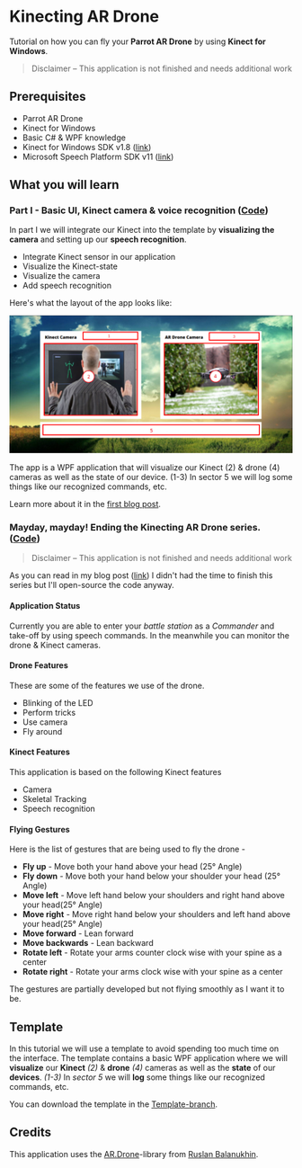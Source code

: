 Kinecting AR Drone
===========
Tutorial on how you can fly your **Parrot AR Drone** by using **Kinect for Windows**. 

> Disclaimer – This application is not finished and needs additional work

## Prerequisites
- Parrot AR Drone
- Kinect for Windows
- Basic C# & WPF knowledge
- Kinect for Windows SDK v1.8 ([link](http://go.microsoft.com/fwlink/?LinkID=323588 "link"))
- Microsoft Speech Platform SDK v11 ([link](http://www.microsoft.com/en-us/download/details.aspx?id=27226 "link"))

## What you will learn

### Part I - Basic UI, Kinect camera & voice recognition ([Code](https://github.com/KinectingForWindows/GIK-KinectingARDrone/tree/Part_I)) 
In part I we will integrate our Kinect into the template by **visualizing the camera** and setting up our **speech recognition**.

- Integrate Kinect sensor in our application
- Visualize the Kinect-state
- Visualize the camera
- Add speech recognition

Here's what the layout of the app looks like:

![App](./media/app-ui.png)

The app is a WPF application that will visualize our Kinect (2) & drone (4) cameras as well as the state of our device. (1-3) In sector 5 we will log some things like our recognized commands, etc.

Learn more about it in the [first blog post](https://web.archive.org/web/20150207042736/http://www.kinectingforwindows.com/2013/12/01/kinecting-ar-drone-pt-i-basic-ui-kinect-camera-voice-recognition/).

### Mayday, mayday! Ending the Kinecting AR Drone series. ([Code](https://github.com/KinectingForWindows/GIK-KinectingARDrone/tree/Final-Version)) 
> Disclaimer – This application is not finished and needs additional work

As you can read in my blog post ([link](https://web.archive.org/web/20150206044844/http://www.kinectingforwindows.com/2014/08/07/mayday-mayday-ending-the-kinecting-ar-drone-series/)) I didn't had the time to finish this series but I'll open-source the code anyway.

#### Application Status
Currently you are able to enter your *battle station* as a *Commander* and take-off by using speech commands. In the meanwhile you can monitor the drone & Kinect cameras.

#### Drone Features
These are some of the features we use of the drone.

- Blinking of the LED
- Perform tricks
- Use camera
- Fly around

#### Kinect Features
This application is based on the following Kinect features

- Camera
- Skeletal Tracking
- Speech recognition

#### Flying Gestures
Here is the list of gestures that are being used to fly the drone -

- **Fly up** - Move both your hand above your head (25° Angle) 
- **Fly down** - Move both your hand below your shoulder your head (25° Angle) 
- **Move left** - Move left hand below your shoulders and right hand above your head(25° Angle) 
- **Move right** - Move right hand below your shoulders and left hand above your head(25° Angle) 
- **Move forward** - Lean forward
- **Move backwards** - Lean backward
- **Rotate left** - Rotate your arms counter clock wise with your spine as a center
- **Rotate right** - Rotate your arms clock wise with your spine as a center

The gestures are partially developed but not flying smoothly as I want it to be.

## Template ##
In this tutorial we will use a template to avoid spending too much time on the interface.
The template contains a basic WPF application where we will **visualize** our **Kinect** *(2)* & **drone** *(4)* cameras as well as the **state** of our **devices**. *(1-3)* In *sector 5* we will **log** some things like our recognized commands, etc.

You can download the template in the [Template-branch](https://github.com/KinectingForWindows/GIK-KinectingARDrone/tree/Template "Template-branch").

## Credits ##
This application uses the [AR.Drone](https://github.com/Ruslan-B/AR.Drone)-library from [Ruslan Balanukhin](https://twitter.com/rbalanukhin).
